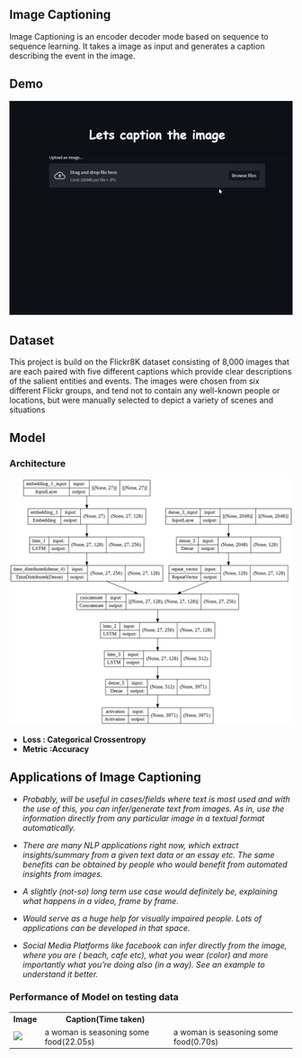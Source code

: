 ## Image Captioning
Image Captioning is an encoder decoder mode based on sequence to sequence learning. It takes a image as input and generates a caption describing the event in the image.

## Demo
![](demo.gif)
## Dataset
This project is build on the Flickr8K dataset consisting of 8,000 images that are each paired with five different captions which provide clear descriptions of the salient entities and events. The images were chosen from six different Flickr groups, and tend not to contain any well-known people or locations, but were manually selected to depict a variety of scenes and situations

## Model
### Architecture
![](my_model.png)
* **Loss : Categorical Crossentropy**
* **Metric :Accuracy**

## Applications of Image Captioning

* *Probably, will be useful in cases/fields where text is most used and with the use of this, you can infer/generate text from images. As in, use the information directly from any 
particular image in a textual format automatically.*

* *There are many NLP applications right now, which extract insights/summary from a given text data or an essay etc. The same benefits can be obtained by people who would benefit from automated insights from images.*

* *A slightly (not-so) long term use case would definitely be, explaining what happens in a video, frame by frame.*

* *Would serve as a huge help for visually impaired people. Lots of applications can be developed in that space.*

* *Social Media Platforms like facebook can infer directly from the image, where you are ( beach, cafe etc), what you wear (color) and more importantly what you’re doing also (in a way). See an example to understand it better.*

<h3 id="Performance">Performance of Model on testing data</h3>
<table>
 <tr>
  <th>Image</th>
 <th>Caption(Time taken)</th>
 </tr>
<tr>
 <td><img src="images/qeKX-N1nKiM_0_5.gif" width="320px"/></td>
 <td>a woman is seasoning some food(22.05s)</td>
<td>a woman is seasoning some food(0.70s)</td>
 </tr>

